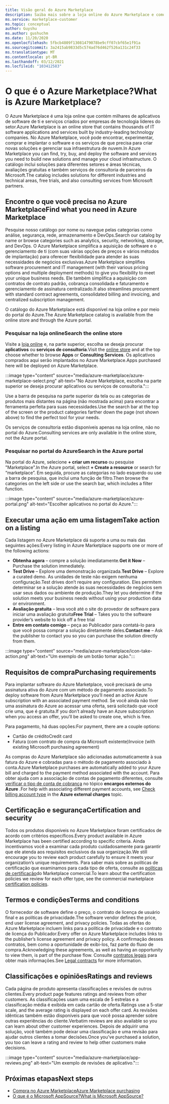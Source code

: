 ```yaml
---
title: Visão geral do Azure Marketplace
description: Saiba mais sobre a loja online do Azure Marketplace e como você pode encontrar e experimentar software e soluções.
ms.service: marketplace-customer
ms.topic: conceptual
author: Guyshu
ms.author: gushuchm
ms.date: 11/20/2020
ms.openlocfilehash: 5fbcb4809f13081479078be9cff07cbf65e1f91a
ms.sourcegitcommit: 3a2415ab9833d5c574ad76d462f526a131c24f33
ms.translationtype: MT
ms.contentlocale: pt-BR
ms.lasthandoff: 03/12/2021
ms.locfileid: "103412583"
---
```

# <a name="what-is-azure-marketplace"></a><span data-ttu-id="07a4e-103">O que é o Azure Marketplace?</span><span class="sxs-lookup"><span data-stu-id="07a4e-103">What is Azure Marketplace?</span></span>

<span data-ttu-id="07a4e-104">O Azure Marketplace é uma loja online que contém milhares de aplicativos de software de ti e serviços criados por empresas de tecnologia líderes do setor.</span><span class="sxs-lookup"><span data-stu-id="07a4e-104">Azure Marketplace is an online store that contains thousands of IT software applications and services built by industry-leading technology companies.</span></span> <span data-ttu-id="07a4e-105">No Azure Marketplace, você pode encontrar, experimentar, comprar e implantar o software e os serviços de que precisa para criar novas soluções e gerenciar sua infraestrutura de nuvem.</span><span class="sxs-lookup"><span data-stu-id="07a4e-105">In Azure Marketplace you can find, try, buy, and deploy the software and services you need to build new solutions and manage your cloud infrastructure.</span></span> <span data-ttu-id="07a4e-106">O catálogo inclui soluções para diferentes setores e áreas técnicas, avaliações gratuitas e também serviços de consultoria de parceiros da Microsoft.</span><span class="sxs-lookup"><span data-stu-id="07a4e-106">The catalog includes solutions for different industries and technical areas, free trials, and also consulting services from Microsoft partners.</span></span>

## <a name="find-what-you-need-in-azure-marketplace"></a><span data-ttu-id="07a4e-107">Encontre o que você precisa no Azure Marketplace</span><span class="sxs-lookup"><span data-stu-id="07a4e-107">Find what you need in Azure Marketplace</span></span>

<span data-ttu-id="07a4e-108">Pesquise nosso catálogo por nome ou navegue pelas categorias como análise, segurança, rede, armazenamento e DevOps.</span><span class="sxs-lookup"><span data-stu-id="07a4e-108">Search our catalog by name or browse categories such as analytics, security, networking, storage, and DevOps.</span></span> <span data-ttu-id="07a4e-109">O Azure Marketplace simplifica a aquisição de software e o gerenciamento de ti (com suas várias opções de preços e vários métodos de implantação) para oferecer flexibilidade para atender às suas necessidades de negócios exclusivas.</span><span class="sxs-lookup"><span data-stu-id="07a4e-109">Azure Marketplace simplifies software procurement and IT management (with their various pricing options and multiple deployment methods) to give you flexibility to meet your unique business needs.</span></span> <span data-ttu-id="07a4e-110">Ele também simplifica a aquisição com contratos de contrato padrão, cobrança consolidada e faturamento e gerenciamento de assinatura centralizado.</span><span class="sxs-lookup"><span data-stu-id="07a4e-110">It also streamlines procurement with standard contract agreements, consolidated billing and invoicing, and centralized subscription management.</span></span>

<span data-ttu-id="07a4e-111">O catálogo do Azure Marketplace está disponível na loja online e por meio do portal do Azure.</span><span class="sxs-lookup"><span data-stu-id="07a4e-111">The Azure Marketplace catalog is available from the online store and through the Azure portal.</span></span>  

### <a name="search-the-online-store"></a><span data-ttu-id="07a4e-112">Pesquisar na loja online</span><span class="sxs-lookup"><span data-stu-id="07a4e-112">Search the online store</span></span>

<span data-ttu-id="07a4e-113">Visite a [loja online](https://azuremarketplace.microsoft.com/) e, na parte superior, escolha se deseja procurar **aplicativos** ou **serviços de consultoria**.</span><span class="sxs-lookup"><span data-stu-id="07a4e-113">Visit the [online store](https://azuremarketplace.microsoft.com/) and at the top choose whether to browse **Apps** or **Consulting Services**.</span></span> <span data-ttu-id="07a4e-114">Os aplicativos comprados aqui serão implantados no Azure Marketplace.</span><span class="sxs-lookup"><span data-stu-id="07a4e-114">Apps purchased here will be deployed on Azure Marketplace.</span></span>

:::image type="content" source="media/azure-marketplace/azure-marketplace-select.png" alt-text="No Azure Marketplace, escolha na parte superior se deseja procurar aplicativos ou serviços de consultoria.":::

<span data-ttu-id="07a4e-116">Use a barra de pesquisa na parte superior da tela ou as categorias de produtos mais distantes na página (não mostrada acima) para encontrar a ferramenta perfeita para suas necessidades.</span><span class="sxs-lookup"><span data-stu-id="07a4e-116">Use the search bar at the top of the screen or the product categories farther down the page (not shown above) to find the perfect tool for your needs.</span></span>

<span data-ttu-id="07a4e-117">Os serviços de consultoria estão disponíveis apenas na loja online, não no portal do Azure.</span><span class="sxs-lookup"><span data-stu-id="07a4e-117">Consulting services are only available in the online store, not the Azure portal.</span></span>

### <a name="search-in-the-azure-portal"></a><span data-ttu-id="07a4e-118">Pesquisar no portal do Azure</span><span class="sxs-lookup"><span data-stu-id="07a4e-118">Search in the Azure portal</span></span>

<span data-ttu-id="07a4e-119">Na portal do Azure, selecione **+ criar um recurso** ou pesquise "Marketplace".</span><span class="sxs-lookup"><span data-stu-id="07a4e-119">In the Azure portal, select **+ Create a resource** or search for “marketplace”.</span></span> <span data-ttu-id="07a4e-120">Em seguida, procure as categorias no lado esquerdo ou use a barra de pesquisa, que inclui uma função de filtro.</span><span class="sxs-lookup"><span data-stu-id="07a4e-120">Then browse the categories on the left side or use the search bar, which includes a filter function.</span></span>

:::image type="content" source="media/azure-marketplace/azure-portal.png" alt-text="Escolher aplicativos no portal do Azure.":::

## <a name="take-action-on-a-listing"></a><span data-ttu-id="07a4e-122">Executar uma ação em uma listagem</span><span class="sxs-lookup"><span data-stu-id="07a4e-122">Take action on a listing</span></span>

<span data-ttu-id="07a4e-123">Cada listagem no Azure Marketplace dá suporte a uma ou mais das seguintes ações:</span><span class="sxs-lookup"><span data-stu-id="07a4e-123">Every listing in Azure Marketplace supports one or more of the following actions:</span></span>

- <span data-ttu-id="07a4e-124">**Obtenha agora** – compre a solução imediatamente.</span><span class="sxs-lookup"><span data-stu-id="07a4e-124">**Get it Now** – Purchase the solution immediately.</span></span>
- <span data-ttu-id="07a4e-125">**Test Drive** – Explore uma demonstração organizada.</span><span class="sxs-lookup"><span data-stu-id="07a4e-125">**Test Drive** – Explore a curated demo.</span></span> <span data-ttu-id="07a4e-126">As unidades de teste não exigem nenhuma configuração.</span><span class="sxs-lookup"><span data-stu-id="07a4e-126">Test drives don’t require any configuration.</span></span> <span data-ttu-id="07a4e-127">Eles permitem determinar se a solução atende às suas necessidades de negócios sem usar seus dados ou ambiente de produção.</span><span class="sxs-lookup"><span data-stu-id="07a4e-127">They let you determine if the solution meets your business needs without using your production data or environment.</span></span>
- <span data-ttu-id="07a4e-128">**Avaliação gratuita** – leva você até o site do provedor de software para iniciar uma avaliação gratuita</span><span class="sxs-lookup"><span data-stu-id="07a4e-128">**Free Trial** – Takes you to the software provider’s website to kick off a free trial</span></span>
- <span data-ttu-id="07a4e-129">**Entre em contato comigo** – peça ao Publicador para contatá-lo para que você possa comprar a solução diretamente deles.</span><span class="sxs-lookup"><span data-stu-id="07a4e-129">**Contact me** – Ask the publisher to contact you so you can purchase the solution directly from them.</span></span>

:::image type="content" source="media/azure-marketplace/icon-take-action.png" alt-text="Um exemplo de um botão tomar ação.":::

## <a name="purchasing-requirements"></a><span data-ttu-id="07a4e-131">Requisitos de compra</span><span class="sxs-lookup"><span data-stu-id="07a4e-131">Purchasing requirements</span></span>

<span data-ttu-id="07a4e-132">Para implantar software do Azure Marketplace, você precisará de uma assinatura ativa do Azure com um método de pagamento associado.</span><span class="sxs-lookup"><span data-stu-id="07a4e-132">To deploy software from Azure Marketplace you’ll need an active Azure subscription with an associated payment method.</span></span> <span data-ttu-id="07a4e-133">Se você ainda não tiver uma assinatura do Azure ao acessar uma oferta, será solicitado que você crie uma, que é gratuita.</span><span class="sxs-lookup"><span data-stu-id="07a4e-133">If you don’t already have an Azure subscription when you access an offer, you’ll be asked to create one, which is free.</span></span>

<span data-ttu-id="07a4e-134">Para pagamento, há duas opções:</span><span class="sxs-lookup"><span data-stu-id="07a4e-134">For payment, there are a couple options:</span></span>  

- <span data-ttu-id="07a4e-135">Cartão de crédito</span><span class="sxs-lookup"><span data-stu-id="07a4e-135">Credit card</span></span>
- <span data-ttu-id="07a4e-136">Fatura (com contrato de compra da Microsoft existente)</span><span class="sxs-lookup"><span data-stu-id="07a4e-136">Invoice (with existing Microsoft purchasing agreement)</span></span>

<span data-ttu-id="07a4e-137">As compras do Azure Marketplace são adicionadas automaticamente à sua fatura do Azure e cobradas para o método de pagamento associado à conta.</span><span class="sxs-lookup"><span data-stu-id="07a4e-137">Azure Marketplace purchases are automatically added to your Azure bill and charged to the payment method associated with the account.</span></span> <span data-ttu-id="07a4e-138">Para obter ajuda com a associação de contas de pagamento diferentes, consulte [verificar o tipo de conta de cobrança](/azure/cost-management-billing/understand/understand-azure-marketplace-charges#check-billing-account-type) no tópico **encargos externos do Azure** .</span><span class="sxs-lookup"><span data-stu-id="07a4e-138">For help with associating different payment accounts, see [Check billing account type](/azure/cost-management-billing/understand/understand-azure-marketplace-charges#check-billing-account-type) in the **Azure external charges** topic.</span></span>

## <a name="certification-and-security"></a><span data-ttu-id="07a4e-139">Certificação e segurança</span><span class="sxs-lookup"><span data-stu-id="07a4e-139">Certification and security</span></span>

<span data-ttu-id="07a4e-140">Todos os produtos disponíveis no Azure Marketplace foram certificados de acordo com critérios específicos.</span><span class="sxs-lookup"><span data-stu-id="07a4e-140">Every product available in Azure Marketplace has been certified according to specific criteria.</span></span> <span data-ttu-id="07a4e-141">Ainda incentivamos você a examinar cada produto cuidadosamente para garantir que ele atenda aos requisitos exclusivos da sua organização.</span><span class="sxs-lookup"><span data-stu-id="07a4e-141">We still encourage you to review each product carefully to ensure it meets your organization’s unique requirements.</span></span> <span data-ttu-id="07a4e-142">Para saber mais sobre as políticas de certificação que examinamos para cada tipo de oferta, consulte as [políticas de certificação](/legal/marketplace/certification-policies)do Marketplace comercial.</span><span class="sxs-lookup"><span data-stu-id="07a4e-142">To learn about the certification policies we review for each offer type, see the commercial marketplace [certification policies](/legal/marketplace/certification-policies).</span></span>

## <a name="terms-and-conditions"></a><span data-ttu-id="07a4e-143">Termos e condições</span><span class="sxs-lookup"><span data-stu-id="07a4e-143">Terms and conditions</span></span>

<span data-ttu-id="07a4e-144">O fornecedor de software define o preço, o contrato de licença de usuário final e as políticas de privacidade.</span><span class="sxs-lookup"><span data-stu-id="07a4e-144">The software vendor defines the price, end user license agreement, and privacy policies.</span></span> <span data-ttu-id="07a4e-145">Todas as ofertas do Azure Marketplace incluem links para a política de privacidade e o contrato de licença do Publicador.</span><span class="sxs-lookup"><span data-stu-id="07a4e-145">Every offer on Azure Marketplace includes links to the publisher’s license agreement and privacy policy.</span></span> <span data-ttu-id="07a4e-146">A confirmação desses contratos, bem como a oportunidade de exibi-los, faz parte do fluxo de compra.</span><span class="sxs-lookup"><span data-stu-id="07a4e-146">Acknowledging these agreements, as well as having an opportunity to view them, is part of the purchase flow.</span></span> <span data-ttu-id="07a4e-147">Consulte [contratos legais](legal-contracts.md) para obter mais informações.</span><span class="sxs-lookup"><span data-stu-id="07a4e-147">See [Legal contracts](legal-contracts.md) for more information.</span></span>

## <a name="ratings-and-reviews"></a><span data-ttu-id="07a4e-148">Classificações e opiniões</span><span class="sxs-lookup"><span data-stu-id="07a4e-148">Ratings and reviews</span></span>

<span data-ttu-id="07a4e-149">Cada página de produto apresenta classificações e revisões de outros clientes.</span><span class="sxs-lookup"><span data-stu-id="07a4e-149">Every product page features ratings and reviews from other customers.</span></span> <span data-ttu-id="07a4e-150">As classificações usam uma escala de 5 estrelas e a classificação média é exibida em cada cartão de oferta.</span><span class="sxs-lookup"><span data-stu-id="07a4e-150">Ratings use a 5-star scale, and the average rating is displayed on each offer card.</span></span> <span data-ttu-id="07a4e-151">As revisões idênticas também estão disponíveis para que você possa aprender sobre outras experiências do cliente.</span><span class="sxs-lookup"><span data-stu-id="07a4e-151">Verbatim reviews are also available so you can learn about other customer experiences.</span></span> <span data-ttu-id="07a4e-152">Depois de adquirir uma solução, você também pode deixar uma classificação e uma revisão para ajudar outros clientes a tomar decisões.</span><span class="sxs-lookup"><span data-stu-id="07a4e-152">Once you’ve purchased a solution, you too can leave a rating and review to help other customers make decisions.</span></span>

:::image type="content" source="media/azure-marketplace/app-reviews.png" alt-text="Um exemplo de revisões de aplicativo.":::

## <a name="next-steps"></a><span data-ttu-id="07a4e-154">Próximas etapas</span><span class="sxs-lookup"><span data-stu-id="07a4e-154">Next steps</span></span>

- [<span data-ttu-id="07a4e-155">Compra no Azure Marketplace</span><span class="sxs-lookup"><span data-stu-id="07a4e-155">Azure Marketplace purchasing</span></span>](azure-purchasing-invoicing.md)
- [<span data-ttu-id="07a4e-156">O que é o Microsoft AppSource?</span><span class="sxs-lookup"><span data-stu-id="07a4e-156">What is Microsoft AppSource?</span></span>](appsource-overview.md)